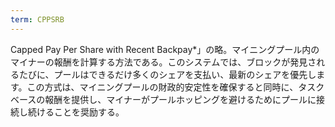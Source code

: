 ```yaml
---
term: CPPSRB
---
```

Capped Pay Per Share with Recent Backpay*」の略。マイニングプール内のマイナーの報酬を計算する方法である。このシステムでは、ブロックが発見されるたびに、プールはできるだけ多くのシェアを支払い、最新のシェアを優先します。この方式は、マイニングプールの財政的安定性を確保すると同時に、タスクベースの報酬を提供し、マイナーがプールホッピングを避けるためにプールに接続し続けることを奨励する。